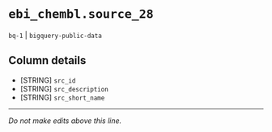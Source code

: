 # `ebi_chembl.source_28`
`bq-1` | `bigquery-public-data`

## Column details
* [STRING]    `src_id`
* [STRING]    `src_description`
* [STRING]    `src_short_name`

-------------------------------------------------------------------------------
*Do not make edits above this line.*
